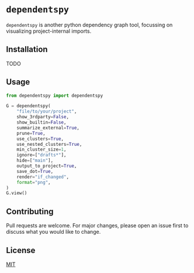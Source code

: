 # `dependentspy`

`dependentspy` is another python dependency graph tool, focussing on visualizing project-internal imports.

## Installation

TODO

## Usage

```python
from dependentspy import dependentspy

G = dependentspy(
    "file/to/your/project",
    show_3rdparty=False,
    show_builtin=False,
    summarize_external=True,
    prune=True,
    use_clusters=True,
    use_nested_clusters=True,
    min_cluster_size=1,
    ignore=["drafts*"],
    hide=["main"],
    output_to_project=True,
    save_dot=True,
    render="if_changed",
    format="png",
)
G.view()
```

## Contributing

Pull requests are welcome. For major changes, please open an issue first
to discuss what you would like to change.

## License

[MIT](https://choosealicense.com/licenses/mit/)